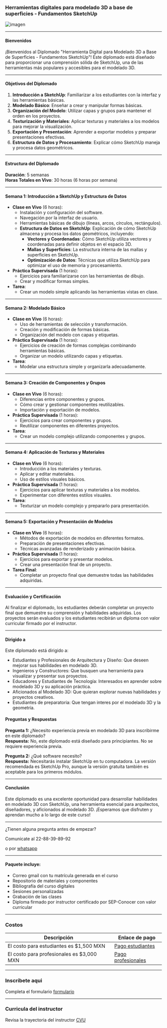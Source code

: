 ### Herramientas digitales para modelado 3D a base de superficies - Fundamentos SketchUp

![imagen](https://github.com/Tsintalabedu/Herramienta-digital-para-modelado-3D-a-base-de-superficies-fundamentos/assets/174733283/b16b988f-3901-4aa5-9534-35717f0847b6)

---

#### Bienvenidos

¡Bienvenidos al Diplomado "Herramienta Digital para Modelado 3D a Base de Superficies - Fundamentos SketchUp"! Este diplomado está diseñado para proporcionar una comprensión sólida de SketchUp, una de las herramientas más populares y accesibles para el modelado 3D.

---

#### Objetivos del Diplomado

1. **Introducción a SketchUp**: Familiarizar a los estudiantes con la interfaz y las herramientas básicas.
2. **Modelado Básico**: Enseñar a crear y manipular formas básicas.
3. **Organización del Modelo**: Utilizar capas y grupos para mantener el orden en los proyectos.
4. **Texturización y Materiales**: Aplicar texturas y materiales a los modelos para mejorar la visualización.
5. **Exportación y Presentación**: Aprender a exportar modelos y preparar presentaciones efectivas.
6. **Estructura de Datos y Procesamiento**: Explicar cómo SketchUp maneja y procesa datos geométricos.

---

#### Estructura del Diplomado

**Duración**: 5 semanas  
**Horas Totales en Vivo**: 30 horas (6 horas por semana)

---

#### Semana 1: Introducción a SketchUp y Estructura de Datos

- **Clase en Vivo** (6 horas):
  - Instalación y configuración del software.
  - Navegación por la interfaz de usuario.
  - Herramientas básicas de dibujo (líneas, arcos, círculos, rectángulos).
  - **Estructura de Datos en SketchUp**: Explicación de cómo SketchUp almacena y procesa los datos geométricos, incluyendo:
    - **Vectores y Coordenadas**: Cómo SketchUp utiliza vectores y coordenadas para definir objetos en el espacio 3D.
    - **Mallas y Superficies**: La estructura interna de las mallas y superficies en SketchUp.
    - **Optimización de Datos**: Técnicas que utiliza SketchUp para optimizar el uso de memoria y procesamiento.
- **Práctica Supervisada** (1 horas):
  - Ejercicios para familiarizarse con las herramientas de dibujo.
  - Crear y modificar formas simples.
- **Tarea**:
  - Crear un modelo simple aplicando las herramientas vistas en clase.

---

#### Semana 2: Modelado Básico

- **Clase en Vivo** (6 horas):
  - Uso de herramientas de selección y transformación.
  - Creación y modificación de formas básicas.
  - Organización del modelo con capas y etiquetas.
- **Práctica Supervisada** (1 horas):
  - Ejercicios de creación de formas complejas combinando herramientas básicas.
  - Organizar un modelo utilizando capas y etiquetas.
- **Tarea**:
  - Modelar una estructura simple y organizarla adecuadamente.

---

#### Semana 3: Creación de Componentes y Grupos

- **Clase en Vivo** (6 horas):
  - Diferencias entre componentes y grupos.
  - Cómo crear y gestionar componentes reutilizables.
  - Importación y exportación de modelos.
- **Práctica Supervisada** (1 horas):
  - Ejercicios para crear componentes y grupos.
  - Reutilizar componentes en diferentes proyectos.
- **Tarea**:
  - Crear un modelo complejo utilizando componentes y grupos.

---

#### Semana 4: Aplicación de Texturas y Materiales

- **Clase en Vivo** (6 horas):
  - Introducción a los materiales y texturas.
  - Aplicar y editar materiales.
  - Uso de estilos visuales básicos.
- **Práctica Supervisada** (1 horas):
  - Ejercicios para aplicar texturas y materiales a los modelos.
  - Experimentar con diferentes estilos visuales.
- **Tarea**:
  - Texturizar un modelo complejo y prepararlo para presentación.

---

#### Semana 5: Exportación y Presentación de Modelos

- **Clase en Vivo** (6 horas):
  - Métodos de exportación de modelos en diferentes formatos.
  - Preparación de presentaciones efectivas.
  - Técnicas avanzadas de renderizado y animación básica.
- **Práctica Supervisada** (1 horas):
  - Ejercicios para exportar y presentar modelos.
  - Crear una presentación final de un proyecto.
- **Tarea Final**:
  - Completar un proyecto final que demuestre todas las habilidades adquiridas.

---

#### Evaluación y Certificación

Al finalizar el diplomado, los estudiantes deberán completar un proyecto final que demuestre su comprensión y habilidades adquiridas. Los proyectos serán evaluados y los estudiantes recibirán un diploma con valor curricular firmado por el instructor.

---
#### Dirigido a
Este diplomado está dirigido a:

- Estudiantes y Profesionales de Arquitectura y Diseño: Que deseen mejorar sus habilidades en modelado 3D.
- Ingenieros y Constructores: Que busquen una herramienta para visualizar y presentar sus proyectos.
- Educadores y Estudiantes de Tecnología: Interesados en aprender sobre modelado 3D y su aplicación práctica.
- Aficionados al Modelado 3D: Que quieran explorar nuevas habilidades y proyectos creativos.
- Estudiantes de preparatoria: Que tengan interes por el modelado 3D y la geometría.

#### Preguntas y Respuestas

**Pregunta 1:** ¿Necesito experiencia previa en modelado 3D para inscribirme en este diplomado?  
**Respuesta:** No, este diplomado está diseñado para principiantes. No se requiere experiencia previa.

**Pregunta 2:** ¿Qué software necesito?  
**Respuesta:** Necesitarás instalar SketchUp en tu computadora. La versión recomendada es SketchUp Pro, aunque la versión gratuita también es aceptable para los primeros módulos.

---

#### Conclusión

Este diplomado es una excelente oportunidad para desarrollar habilidades en modelado 3D con SketchUp, una herramienta esencial para arquitectos, diseñadores, y aficionados al modelado 3D. ¡Esperamos que disfruten y aprendan mucho a lo largo de este curso!

---

¿Tienen alguna pregunta antes de empezar?

Comunicate al 22-88-39-89-92

o por [whatsapp](https://wa.me/522288398992?text=Hola%20me%20gustaría%20obtener%20más%20información%20sobre%20tus%20servicios)

---

#### Paquete incluye:

- Correo gmail con tu matrícula generada en el curso
- Repositorio de materiales y componentes
- Bibliografía del curso digitales
- Sesiones personalizadas
- Grabación de las clases
- Diploma firmado por instructor certificado por SEP-Conocer con valor curricular

---

### Costos

| Descripción | Enlace de pago |
|-------------|----------------|
| El costo para estudiantes es $1,500 MXN | [Pago estudiantes](https://mpago.la/2KmeXD4) |
| El costo para profesionales es $3,000 MXN | [Pago profesionales](https://mpago.la/1rKyZAN) |

---

### Inscríbete aqui

Completa el formulario [formulario](https://forms.gle/HfPapjPyp13YU57H7)

---

### Curricula del instructor 

Revisa la trayectoria del instructor [CVU](https://github.com/TsintaLab/cvu-guillermo-francisco-garcia-acosta)
